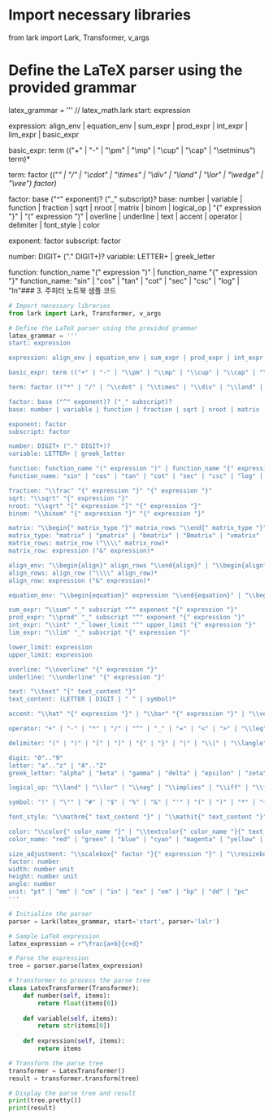 # Import necessary libraries
from lark import Lark, Transformer, v_args

# Define the LaTeX parser using the provided grammar
latex_grammar = '''
// latex_math.lark
start: expression

expression: align_env | equation_env | sum_expr | prod_expr | int_expr | lim_expr | basic_expr

basic_expr: term (("+" | "-" | "\\pm" | "\\mp" | "\\cup" | "\\cap" | "\\setminus") term)*

term: factor (("*" | "/" | "\\cdot" | "\\times" | "\\div" | "\\land" | "\\lor" | "\\wedge" | "\\vee") factor)*

factor: base ("^" exponent)? ("_" subscript)?
base: number | variable | function | fraction | sqrt | nroot | matrix | binom | logical_op | "{" expression "}" | "(" expression ")" | overline | underline | text | accent | operator | delimiter | font_style | color

exponent: factor
subscript: factor

number: DIGIT+ ("." DIGIT+)?
variable: LETTER+ | greek_letter

function: function_name "(" expression ")" | function_name "{" expression "}"
function_name: "sin" | "cos" | "tan" | "cot" | "sec" | "csc" | "log" | "ln"### 3. 주피터 노트북 샘플 코드

```python
# Import necessary libraries
from lark import Lark, Transformer, v_args

# Define the LaTeX parser using the provided grammar
latex_grammar = '''
start: expression

expression: align_env | equation_env | sum_expr | prod_expr | int_expr | lim_expr | basic_expr

basic_expr: term (("+" | "-" | "\\pm" | "\\mp" | "\\cup" | "\\cap" | "\\setminus") term)*

term: factor (("*" | "/" | "\\cdot" | "\\times" | "\\div" | "\\land" | "\\lor" | "\\wedge" | "\\vee") factor)*

factor: base ("^" exponent)? ("_" subscript)?
base: number | variable | function | fraction | sqrt | nroot | matrix | binom | logical_op | "{" expression "}" | "(" expression ")" | overline | underline | text | accent | operator | delimiter | font_style | color

exponent: factor
subscript: factor

number: DIGIT+ ("." DIGIT+)?
variable: LETTER+ | greek_letter

function: function_name "(" expression ")" | function_name "{" expression "}"
function_name: "sin" | "cos" | "tan" | "cot" | "sec" | "csc" | "log" | "ln" | "exp" | "sqrt" | "max" | "min" | "sum" | "prod" | "lim" | "int" | "frac" | "binom" | "arcsin" | "arccos" | "arctan" | "sinh" | "cosh" | "tanh"

fraction: "\\frac" "{" expression "}" "{" expression "}"
sqrt: "\\sqrt" "{" expression "}"
nroot: "\\sqrt" "[" expression "]" "{" expression "}"
binom: "\\binom" "{" expression "}" "{" expression "}"

matrix: "\\begin{" matrix_type "}" matrix_rows "\\end{" matrix_type "}"
matrix_type: "matrix" | "pmatrix" | "bmatrix" | "Bmatrix" | "vmatrix" | "Vmatrix"
matrix_rows: matrix_row ("\\\\" matrix_row)*
matrix_row: expression ("&" expression)*

align_env: "\\begin{align}" align_rows "\\end{align}" | "\\begin{align*}" align_rows "\\end{align*}"
align_rows: align_row ("\\\\" align_row)*
align_row: expression ("&" expression)*

equation_env: "\\begin{equation}" expression "\\end{equation}" | "\\begin{equation*}" expression "\\end{equation*}"

sum_expr: "\\sum" "_" subscript "^" exponent "{" expression "}"
prod_expr: "\\prod" "_" subscript "^" exponent "{" expression "}"
int_expr: "\\int" "_" lower_limit "^" upper_limit "{" expression "}"
lim_expr: "\\lim" "_" subscript "{" expression "}"

lower_limit: expression
upper_limit: expression

overline: "\\overline" "{" expression "}"
underline: "\\underline" "{" expression "}"

text: "\\text" "{" text_content "}"
text_content: (LETTER | DIGIT | " " | symbol)*

accent: "\\hat" "{" expression "}" | "\\bar" "{" expression "}" | "\\vec" "{" expression "}" | "\\dot" "{" expression "}" | "\\ddot" "{" expression "}" | "\\tilde" "{" expression "}" | "\\breve" "{" expression "}" | "\\check" "{" expression "}" | "\\acute" "{" expression "}" | "\\grave" "{" expression "}"

operator: "+" | "-" | "*" | "/" | "^" | "_" | "=" | "<" | ">" | "\\leq" | "\\geq" | "\\neq" | "\\approx" | "\\equiv" | "\\sim" | "\\simeq" | "\\cong" | "\\propto" | "\\infty" | "\\partial" | "\\nabla" | "\\forall" | "\\exists" | "\\neg" | "\\land" | "\\lor" | "\\to" | "\\implies" | "\\iff" | "\\int" | "\\sum" | "\\prod" | "\\cup" | "\\cap" | "\\setminus"

delimiter: "(" | ")" | "[" | "]" | "{" | "}" | "|" | "\\|" | "\\langle" | "\\rangle"

digit: "0".."9"
letter: "a".."z" | "A".."Z"
greek_letter: "alpha" | "beta" | "gamma" | "delta" | "epsilon" | "zeta" | "eta" | "theta" | "iota" | "kappa" | "lambda" | "mu" | "nu" | "xi" | "omicron" | "pi" | "rho" | "sigma" | "tau" | "upsilon" | "phi" | "chi" | "psi" | "omega" | "Alpha" | "Beta" | "Gamma" | "Delta" | "Epsilon" | "Zeta" | "Eta" | "Theta" | "Iota" | "Kappa" | "Lambda" | "Mu" | "Nu" | "Xi" | "Omicron" | "Pi" | "Rho" | "Sigma" | "Tau" | "Upsilon" | "Phi" | "Chi" | "Psi" | "Omega"

logical_op: "\\land" | "\\lor" | "\\neg" | "\\implies" | "\\iff" | "\\forall" | "\\exists" | "\\in" | "\\notin" | "\\subset" | "\\supset" | "\\subseteq" | "\\supseteq" | "\\setminus" | "\\emptyset"

symbol: "!" | "\"" | "#" | "$" | "%" | "&" | "'" | "(" | ")" | "*" | "+" | "," | "-" | "." | "/" | ":" | ";" | "<" | "=" | ">" | "?" | "@" | "[" | "\\" | "]" | "^" | "_" | "`" | "{" | "|" | "}" | "~"

font_style: "\\mathrm{" text_content "}" | "\\mathit{" text_content "}" | "\\mathbf{" text_content "}" | "\\mathsf{" text_content "}" | "\\mathtt{" text_content "}" | "\\mathcal{" text_content "}" | "\\mathbb{" text_content "}"

color: "\\color{" color_name "}" | "\\textcolor{" color_name "}{" text_content "}" | "\\colorbox{" color_name "}{" text_content "}"
color_name: "red" | "green" | "blue" | "cyan" | "magenta" | "yellow" | "black" | "white" | "gray" | "brown" | "lime" | "olive" | "orange" | "pink" | "purple" | "teal" | "violet"

size_adjustment: "\\scalebox{" factor "}{" expression "}" | "\\resizebox{" width "}{" height "}{" expression "}" | "\\rotatebox{" angle "}{" expression "}"
factor: number
width: number unit
height: number unit
angle: number
unit: "pt" | "mm" | "cm" | "in" | "ex" | "em" | "bp" | "dd" | "pc"
'''

# Initialize the parser
parser = Lark(latex_grammar, start='start', parser='lalr')

# Sample LaTeX expression
latex_expression = r"\frac{a+b}{c+d}"

# Parse the expression
tree = parser.parse(latex_expression)

# Transformer to process the parse tree
class LatexTransformer(Transformer):
    def number(self, items):
        return float(items[0])
    
    def variable(self, items):
        return str(items[0])
    
    def expression(self, items):
        return items

# Transform the parse tree
transformer = LatexTransformer()
result = transformer.transform(tree)

# Display the parse tree and result
print(tree.pretty())
print(result)
